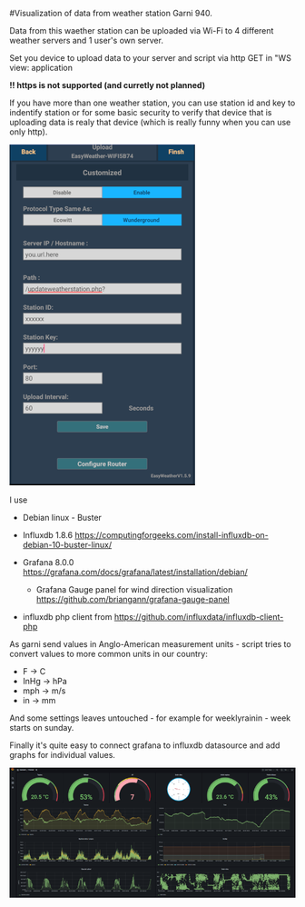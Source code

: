 
#Visualization of data from weather station Garni 940.

Data from this waether station can be uploaded via Wi-Fi to 4 different weather servers and 1 user's own server. 


Set you device to upload data to your server and script via http GET in "WS view: application

**!! https is not supported (and curretly not planned)**

If you have more than one weather station, you can use station id and key to indentify station or for some basic security to verify that device that is uploading data is realy that device (which is really funny when you can use only http).

![WS view device setup](/ws_view.png)

I use 
- Debian linux - Buster
- Influxdb 1.8.6 https://computingforgeeks.com/install-influxdb-on-debian-10-buster-linux/
- Grafana 8.0.0 https://grafana.com/docs/grafana/latest/installation/debian/
  - Grafana Gauge panel for wind direction visualization https://github.com/briangann/grafana-gauge-panel

- influxdb php client from https://github.com/influxdata/influxdb-client-php

As garni send values in Anglo-American measurement units - script tries to convert values to more common units in our country:
- F -> C
- InHg -> hPa
- mph -> m/s
- in -> mm

And some settings leaves untouched - for example for weeklyrainin - week starts on sunday. 

Finally it's quite easy to connect grafana to influxdb datasource and add graphs for individual values.

![grafana](/grafana.png)

